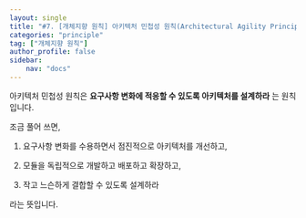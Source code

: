 ```yaml
---
layout: single
title: "#7. [개체지향 원칙] 아키텍처 민첩성 원칙(Architectural Agility Principle)"
categories: "principle"
tag: ["개체지향 원칙"]
author_profile: false
sidebar: 
    nav: "docs"
---
```


아키텍처 민첩성 원칙은 **요구사항 변화에 적응할 수 있도록 아키텍처를 설계하라** 는 원칙입니다.

조금 풀어 쓰면,

1. 요구사항 변화를 수용하면서 점진적으로 아키텍처를 개선하고, 

2. 모듈을 독립적으로 개발하고 배포하고 확장하고,

4. 작고 느슨하게 결합할 수 있도록 설계하라

라는 뜻입니다. 

